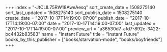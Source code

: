 +++
index = "-JtCLlL75RW18AweAesq"
sort_create_date = 1508275140
sort_last_updated = 1508275140
sort_publish_date = 1508275140
create_date = "2017-10-17T14:19:00-07:00"
publish_date = "2017-10-17T14:19:00-07:00"
date = "2017-10-17T14:19:00-07:00"
last_updated = "2017-10-17T14:19:00-07:00"
preview_url = "a36530d7-afd7-892e-3422-bc4432b83583"
name = "Instant Future"
title = "Instant Future"
books_by_this_publisher = ["books/starvation-mode", "books/boyfriends"]
+++
